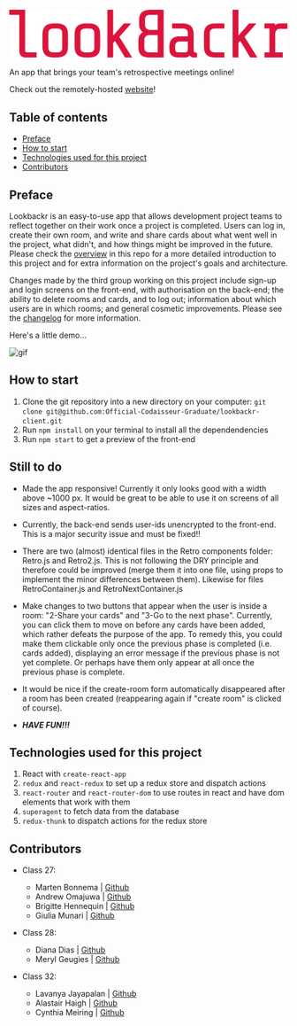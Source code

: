 ![logo](./src/assets/LookBackr.svg "lookBackr logo")

An app that brings your team's retrospective meetings online!

Check out the remotely-hosted [website](https://shrouded-stream-52535.herokuapp.com)!

## Table of contents

- [Preface](#Preface)
- [How to start](#How-to-start)
- [Technologies used for this project](#Technologies-used-for-this-project)
- [Contributors](#Contributors)

## Preface

Lookbackr is an easy-to-use app that allows development project teams to reflect together on their work once a project is completed. Users can log in, create their own room, and write and share cards about what went well in the project, what didn't, and how things might be improved in the future. Please check the [overview](./overview.md) in this repo for a more detailed introduction to this project and for extra information on the project's goals and architecture.

Changes made by the third group working on this project include sign-up and login screens on the front-end, with authorisation on the back-end; the ability to delete rooms and cards, and to log out; information about which users are in which rooms; and general cosmetic improvements. Please see the [changelog](./CHANGELOG.md) for more information.

Here's a little demo...

![gif](./demo/Lookbackr.gif)

## How to start

1. Clone the git repository into a new directory on your computer: `git clone git@github.com:Official-Codaisseur-Graduate/lookbackr-client.git`
2. Run `npm install` on your terminal to install all the dependendencies
3. Run `npm start` to get a preview of the front-end

## Still to do

- Made the app responsive! Currently it only looks good with a width above ~1000 px. It would be great to be able to use it on screens of all sizes and aspect-ratios.

- Currently, the back-end sends user-ids unencrypted to the front-end. This is a major security issue and must be fixed!!

- There are two (almost) identical files in the Retro components folder: Retro.js and Retro2.js. This is not following the DRY principle and therefore could be improved (merge them it into one file, using props to implement the minor differences between them). Likewise for files RetroContainer.js and RetroNextContainer.js

- Make changes to two buttons that appear when the user is inside a room: "2-Share your cards" and "3-Go to the next phase". Currently, you can click them to move on before any cards have been added, which rather defeats the purpose of the app. To remedy this, you could make them clickable only once the previous phase is completed (i.e. cards added), displaying an error message if the previous phase is not yet complete. Or perhaps have them only appear at all once the previous phase is complete.

- It would be nice if the create-room form automatically disappeared after a room has been created (reappearing again if "create room" is clicked of course).

- **_HAVE FUN!!!_**

## Technologies used for this project

1. React with `create-react-app`
2. `redux` and `react-redux` to set up a redux store and dispatch actions
3. `react-router` and `react-router-dom` to use routes in react and have dom elements that work with them
4. `superagent` to fetch data from the database
5. `redux-thunk` to dispatch actions for the redux store

## Contributors

- Class 27:

  - Marten Bonnema | [Github](https://github.com/Fraxcelsior)
  - Andrew Omajuwa | [Github](https://github.com/AndrewOmajuwa)
  - Brigitte Hennequin | [Github](https://github.com/QuinB6248)
  - Giulia Munari | [Github](https://github.com/Astrid88)

- Class 28:

  - Diana Dias | [Github](https://github.com/dianadiasds)
  - Meryl Geugies | [Github](https://github.com/MerylGeugies)

- Class 32:

  - Lavanya Jayapalan | [Github](https://github.com/lavanyaJay)
  - Alastair Haigh | [Github](https://github.com/ahaigh9877)
  - Cynthia Meiring | [Github](https://github.com/cynthiameiring)
